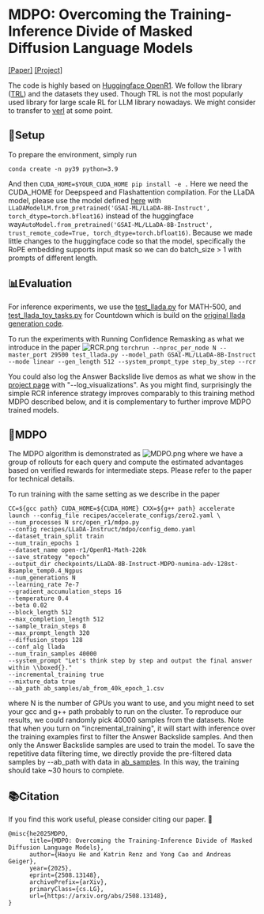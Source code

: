 # MDPO: Overcoming the Training-Inference Divide of Masked Diffusion Language Models
[[Paper]](https://arxiv.org/pdf/2508.13148) [[Project]](https://cli212.github.io/MDPO/) 

The code is highly based on [Huggingface OpenR1](https://github.com/huggingface/open-r1). We follow the library ([TRL](https://github.com/huggingface/trl/tree/main)) and the datasets they used. Though TRL is not the most popularly used library for large scale RL for LLM library nowadays. We might consider to transfer to [verl](https://github.com/volcengine/verl/tree/main) at some point.
## 🌟Setup
To prepare the environment, simply run 

```conda create -n py39 python=3.9```

And then 
```CUDA_HOME=$YOUR_CUDA_HOME pip install -e .``` Here we need the CUDA_HOME for Deepspeed and Flashattention compilation.
For the LLaDA model, please use the model defined [here](./src/llada/modeling_llada.py) with ```LLaDAModelLM.from_pretrained('GSAI-ML/LLaDA-8B-Instruct', torch_dtype=torch.bfloat16)``` instead of the huggingface way```AutoModel.from_pretrained('GSAI-ML/LLaDA-8B-Instruct', trust_remote_code=True, torch_dtype=torch.bfloat16)```. Because we made little changes to the huggingface code so that the model, specifically the RoPE embedding supports input mask so we can do batch_size > 1 with prompts of different length.
## 📊Evaluation
For inference experiments, we use the [test_llada.py](./test_llada.py) for MATH-500, and [test_llada_toy_tasks.py](./test_llada_toy_tasks.py) for Countdown which is build on the [original llada generation code](https://github.com/ML-GSAI/LLaDA/blob/main/generate.py).

To run the experiments with Running Confidence Remasking as what we introduce in the paper
![RCR.png](assets/RCR.png)
```torchrun --nproc_per_node N --master_port 29500 test_llada.py --model_path GSAI-ML/LLaDA-8B-Instruct --mode linear --gen_length 512 --system_prompt_type step_by_step --rcr``` 

You could also log the Answer Backslide live demos as what we show in the [project page](https://cli212.github.io/MDPO/) with "--log_visualizations".
As you might find, surprisingly the simple RCR inference strategy improves comparably to this training method MDPO described below, and it is complementary to further improve MDPO trained models.
## 🚀MDPO
The MDPO algorithm is demonstrated as
![MDPO.png](assets/MDPO.png)
where we have a group of rollouts for each query and compute the estimated advantages based on verified rewards for intermediate steps. Please refer to the paper for technical details.

To run training with the same setting as we describe in the paper

```shell
CC=${gcc path} CUDA_HOME=${CUDA_HOME} CXX=${g++ path} accelerate launch --config_file recipes/accelerate_configs/zero2.yaml \
--num_processes N src/open_r1/mdpo.py 
--config recipes/LLaDA-Instruct/mdpo/config_demo.yaml 
--dataset_train_split train 
--num_train_epochs 1 
--dataset_name open-r1/OpenR1-Math-220k 
--save_strategy "epoch" 
--output_dir checkpoints/LLaDA-8B-Instruct-MDPO-numina-adv-128st-8sample_temp0.4_Ngpus 
--num_generations N 
--learning_rate 7e-7 
--gradient_accumulation_steps 16 
--temperature 0.4 
--beta 0.02 
--block_length 512 
--max_completion_length 512 
--sample_train_steps 8 
--max_prompt_length 320 
--diffusion_steps 128 
--conf_alg llada 
--num_train_samples 40000 
--system_prompt "Let's think step by step and output the final answer within \\boxed{}."
--incremental_training true
--mixture_data true
--ab_path ab_samples/ab_from_40k_epoch_1.csv
```
where N is the number of GPUs you want to use, and you might need to set your gcc and g++ path probably to run on the cluster. To reproduce our results, we could randomly pick 40000 samples from the datasets.
Note that when you turn on "incremental_training", it will start with inference over the training examples first to filter the Answer Backslide samples. And then only the Answer Backslide samples are used to train the model. To save the repetitive data filtering time, we directly provide the pre-filtered data samples by --ab_path with data in [ab_samples](./ab_samples). In this way, the training should take ~30 hours to complete.

## 📚Citation
If you find this work useful, please consider citing our paper. 🥰
```
@misc{he2025MDPO,
      title={MDPO: Overcoming the Training-Inference Divide of Masked Diffusion Language Models}, 
      author={Haoyu He and Katrin Renz and Yong Cao and Andreas Geiger},
      year={2025},
      eprint={2508.13148},
      archivePrefix={arXiv},
      primaryClass={cs.LG},
      url={https://arxiv.org/abs/2508.13148}, 
}
```
